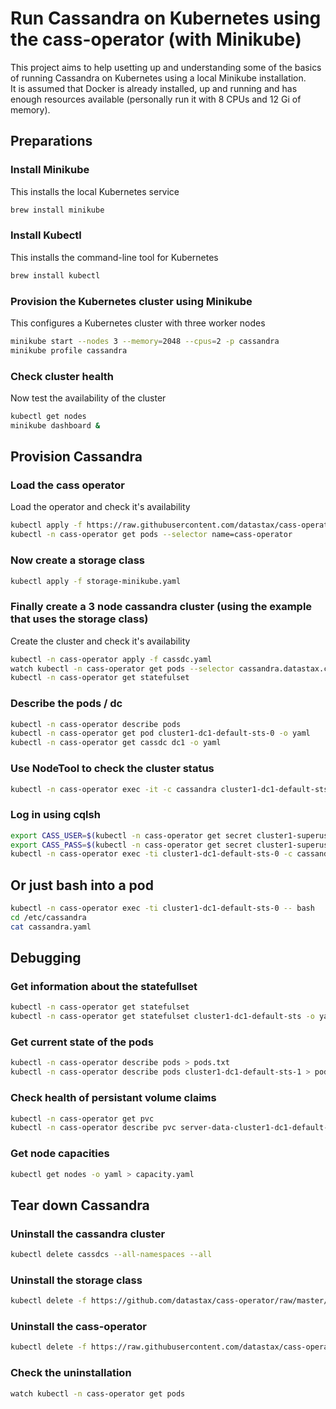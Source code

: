 # Run Cassandra on Kubernetes using the cass-operator (with Minikube)
This project aims to help usetting up and understanding some of the basics of running Cassandra on Kubernetes using a local Minikube installation.  
It is assumed that Docker is already installed, up and running and has enough resources available (personally run it with 8 CPUs and 12 Gi of memory).

## Preparations

### Install Minikube
This installs the local Kubernetes service
```sh
brew install minikube
```

### Install Kubectl
This installs the command-line tool for Kubernetes
```sh
brew install kubectl
```

### Provision the Kubernetes cluster using Minikube
This configures a Kubernetes cluster with three worker nodes
```sh
minikube start --nodes 3 --memory=2048 --cpus=2 -p cassandra
minikube profile cassandra
```

### Check cluster health
Now test the availability of the cluster
```sh
kubectl get nodes
minikube dashboard &
``` 

## Provision Cassandra

### Load the cass operator
Load the operator and check it's availability
```sh
kubectl apply -f https://raw.githubusercontent.com/datastax/cass-operator/v1.5.0/docs/user/cass-operator-manifests-v1.16.yaml
kubectl -n cass-operator get pods --selector name=cass-operator
```

### Now create a storage class
```sh
kubectl apply -f storage-minikube.yaml
```

### Finally create a 3 node cassandra cluster (using the example that uses the storage class)
Create the cluster and check it's availability
```sh
kubectl -n cass-operator apply -f cassdc.yaml
watch kubectl -n cass-operator get pods --selector cassandra.datastax.com/cluster=cluster1
kubectl -n cass-operator get statefulset
```

### Describe the pods / dc
```sh
kubectl -n cass-operator describe pods
kubectl -n cass-operator get pod cluster1-dc1-default-sts-0 -o yaml
kubectl -n cass-operator get cassdc dc1 -o yaml
```

### Use NodeTool to check the cluster status
```sh
kubectl -n cass-operator exec -it -c cassandra cluster1-dc1-default-sts-0 -- nodetool status
```

### Log in using cqlsh
```sh
export CASS_USER=$(kubectl -n cass-operator get secret cluster1-superuser -o json | jq -r '.data.username' | base64 --decode)
export CASS_PASS=$(kubectl -n cass-operator get secret cluster1-superuser -o json | jq -r '.data.password' | base64 --decode)
kubectl -n cass-operator exec -ti cluster1-dc1-default-sts-0 -c cassandra -- sh -c "cqlsh -u '$CASS_USER' -p '$CASS_PASS'"
```

## Or just bash into a pod
```sh
kubectl -n cass-operator exec -ti cluster1-dc1-default-sts-0 -- bash
cd /etc/cassandra
cat cassandra.yaml
```

## Debugging

### Get information about the statefullset
```sh
kubectl -n cass-operator get statefulset
kubectl -n cass-operator get statefulset cluster1-dc1-default-sts -o yaml > statefullset.yaml
```

### Get current state of the pods
```sh
kubectl -n cass-operator describe pods > pods.txt
kubectl -n cass-operator describe pods cluster1-dc1-default-sts-1 > pod.txt
```

### Check health of persistant volume claims
```sh
kubectl -n cass-operator get pvc
kubectl -n cass-operator describe pvc server-data-cluster1-dc1-default-sts-0
```

### Get node capacities
```sh
kubectl get nodes -o yaml > capacity.yaml
```

## Tear down Cassandra

### Uninstall the cassandra cluster
```sh
kubectl delete cassdcs --all-namespaces --all
```

### Uninstall the storage class
```sh
kubectl delete -f https://github.com/datastax/cass-operator/raw/master/operator/k8s-flavors/minikube/storage.yaml
```

### Uninstall the cass-operator
```sh
kubectl delete -f https://raw.githubusercontent.com/datastax/cass-operator/v1.5.0/docs/user/cass-operator-manifests-v1.16.yaml
```

### Check the uninstallation
```sh
watch kubectl -n cass-operator get pods
```